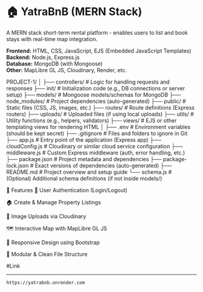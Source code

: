 # 🏠 YatraBnB (MERN Stack)
A MERN stack short-term rental platform - enables users to list and book stays with real-time map integration.

**Frontend:** HTML, CSS, JavaScript, EJS (Embedded JavaScript Templates)  
**Backend:** Node.js, Express.js  
**Database:** MongoDB (with Mongoose)  
**Other:** MapLibre GL JS, Cloudinary, Render, etc.

PROJECT-1/
│
├── controllers/         # Logic for handling requests and responses
├── init/                # Initialization code (e.g., DB connections or server setup)
├── models/              # Mongoose models/schemas for MongoDB
├── node_modules/        # Project dependencies (auto-generated)
├── public/              # Static files (CSS, JS, images, etc.)
├── routes/              # Route definitions (Express routers)
├── uploads/             # Uploaded files (if using local uploads)
├── utils/               # Utility functions (e.g., helpers, validators)
├── views/               # EJS or other templating views for rendering HTML
│
├── .env                 # Environment variables (should be kept secret)
├── .gitignore           # Files and folders to ignore in Git
├── app.js               # Entry point of the application (Express app)
├── cloudConfig.js       # Cloudinary or similar cloud service configuration
├── middleware.js        # Custom Express middleware (auth, error handling, etc.)
├── package.json         # Project metadata and dependencies
├── package-lock.json    # Exact versions of dependencies (auto-generated)
├── README.md            # Project overview and setup guide
└── schema.js            # (Optional) Additional schema definitions (if not inside models/)


🌟 Features
🔐 User Authentication (Login/Logout)

🏠 Create & Manage Property Listings

📸 Image Uploads via Cloudinary

🗺️ Interactive Map with MapLibre GL JS

📱 Responsive Design using Bootstrap

📂 Modular & Clean File Structure

#Link

---
```bash
https://yatrabnb.onrender.com




